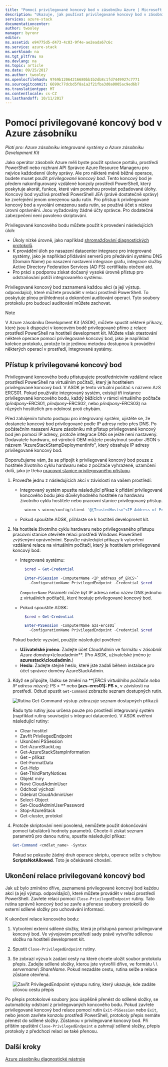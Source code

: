 ```yaml
---
title: "Pomocí privilegované koncový bod v zásobníku Azure | Microsoft Docs"
description: "Ukazuje, jak používat privilegované koncový bod v zásobníku Azure (pro operátor zásobník Azure)."
services: azure-stack
documentationcenter: 
author: twooley
manager: byronr
editor: 
ms.assetid: e94775d5-d473-4c03-9f4e-ae2eada67c6c
ms.service: azure-stack
ms.workload: na
ms.tgt_pltfrm: na
ms.devlang: na
ms.topic: article
ms.date: 09/25/2017
ms.author: twooley
ms.openlocfilehash: 9769b12064216680bb1b2db8c1fd7449927c7771
ms.sourcegitcommit: 6699c77dcbd5f8a1a2f21fba3d0a0005ac9ed6b7
ms.translationtype: MT
ms.contentlocale: cs-CZ
ms.lasthandoff: 10/11/2017
---
```

# <a name="using-the-privileged-endpoint-in-azure-stack"></a>Pomocí privilegované koncový bod v Azure zásobníku

*Platí pro: Azure zásobníku integrované systémy a Azure zásobníku Development Kit*

Jako operátor zásobník Azure měli byste použít správce portálu, prostředí PowerShell nebo rozhraní API Správce Azure Resource Manageru pro nejvíce každodenní úlohy správy. Ale pro některé méně běžné operace, budete muset použít *privilegované koncový bod*. Tento koncový bod je předem nakonfigurovaný vzdálené konzoly prostředí PowerShell, který poskytuje akorát, funkce, které vám pomohou provést požadované úlohy. Koncový bod využívá prostředí PowerShell JEA (právě dostatečně správy) ke zveřejnění jenom omezenou sadu rutin. Pro přístup k privilegované koncový bod a vyvolání omezenou sadu rutin, se používá účet s nízkou úrovní oprávnění. Jsou vyžadovány žádné účty správce. Pro dodatečné zabezpečení není povoleno skriptování.

Privilegované koncového bodu můžete použít k provedení následujících úloh:

- Úkoly nízké úrovně, jako například [shromažďování diagnostických protokolů](https://docs.microsoft.com/azure/azure-stack/azure-stack-diagnostics#log-collection-tool).
- K provádění úloh po nasazení datacenter integrace pro integrované systémy, jako je například přidávání serverů pro předávání systému DNS (Domain Name) po nasazení nastavení integrace grafu, integrace služby Active Directory Federation Services (AD FS) certifikátu otočení atd.
- Pro práci s podporou získat dočasný vysoké úrovně přístup pro odstraňování potíží integrovaného systému. 

Privilegované koncový bod zaznamená každou akci (a její výstup. odpovídající), které můžete provádět v relaci prostředí PowerShell. To poskytuje plnou průhlednost a dokončení auditování operací. Tyto soubory protokolu pro budoucí auditování můžete zachovat.

> [!NOTE]
> V Azure zásobníku Development Kit (ASDK), můžete spustit některé příkazy, které jsou k dispozici v koncovém bodě privilegované přímo z relace prostředí PowerShell na hostiteli development kit. Můžete však otestování některé operace pomocí privilegované koncový bod, jako je například kolekce protokolu, protože to je jedinou metodou dostupnou k provádění některých operací v prostředí, integrované systémy.

## <a name="access-the-privileged-endpoint"></a>Přístup k privilegované koncový bod

Privilegované koncového bodu přistupujete prostřednictvím vzdálené relace prostředí PowerShell na virtuálním počítači, který je hostitelem privilegované koncový bod. V ASDK je tento virtuální počítač s názvem AzS ERCS01. Pokud používáte integrovaný systém, existují tři instance privilegované koncového bodu, každý běžících v rámci virtuálního počítače (*předpony*-ERCS01, *předpony*-ERCS02, nebo *předpony*-ERCS03) na různých hostitelích pro odolnost proti chybám. 

Před zahájením tohoto postupu pro integrovaný systém, ujistěte se, že dostanete koncový bod privilegované podle IP adresy nebo přes DNS. Po počátečním nasazení Azure zásobníku mít přístup privilegované koncový bod jen pomocí IP adresy, protože integrace DNS se ještě není nastavený. Dodavatele hardwaru, od výrobců OEM můžete poskytnout soubor JSON s názvem "AzureStackStampDeploymentInfo", který obsahuje IP adresy privilegované koncový bod.

Doporučujeme vám, že se připojit k privilegované koncový bod pouze z hostitele životního cyklu hardwaru nebo z počítače vyhrazené, uzamčení dolů, jako je třeba [pracovní stanice privilegovaného přístupu](https://docs.microsoft.com/windows-server/identity/securing-privileged-access/privileged-access-workstations).

1. Proveďte jednu z následujících akcí v závislosti na vašem prostředí:

    - Integrovaný systém spusťte následující příkaz k přidání privilegované koncového bodu jako důvěryhodného hostitele na hardwaru životního cyklu hostitele nebo pracovní stanice privilegovaný přístup.

      ````PowerShell
        winrm s winrm/config/client '@{TrustedHosts="<IP Address of Privileged Endpoint>"}'
      ````
    - Pokud spouštíte ADSK, přihlaste se k hostiteli development kit.

2. Na hostitele životního cyklu hardwaru nebo privilegovaného přístupu pracovní stanice otevřete relaci prostředí Windows PowerShell zvýšenými oprávněními. Spusťte následující příkazy k vytvoření vzdálené relace na virtuálním počítači, který je hostitelem privilegované koncový bod:
 
    - Integrované systému:
      ````PowerShell
        $cred = Get-Credential

        Enter-PSSession -ComputerName <IP_address_of_ERCS>`
          -ConfigurationName PrivilegedEndpoint -Credential $cred
      ````
      `ComputerName` Parametr může být IP adresa nebo název DNS jednoho z virtuálních počítačů, které hostuje privilegované koncový bod. 
    - Pokud spouštíte ADSK:
     
      ````PowerShell
        $cred = Get-Credential

        Enter-PSSession -ComputerName azs-ercs01`
          -ConfigurationName PrivilegedEndpoint -Credential $cred
      ```` 
   Pokud budete vyzváni, použijte následující pověření:

      - **Uživatelské jméno**: Zadejte účet CloudAdmin ve formátu  **&lt;* zásobník Azure domény*&gt;\cloudadmin**. (Pro ASDK, uživatelské jméno je **azurestack\cloudadmin**.)
      - **Heslo**: Zadejte stejné heslo, které jste zadali během instalace pro účet správce domény AzureStackAdmin.
    
3.  Když se připojíte, řádku se změní na  **[*ERCS virtuálního počítače nebo IP adresu název*]: PS > ** nebo **[azs-ercs01]: PS >**, v závislosti na prostředí. Odtud spustit `Get-Command` zobrazíte seznam dostupných rutin.

    ![Rutina Get-Command výstup zobrazuje seznam dostupných příkazů](media/azure-stack-privileged-endpoint/getcommandoutput.png)

    Řadu tyto rutiny jsou určena pouze pro prostředí integrovaný systém (například rutiny související s integrací datacenter). V ASDK ověření následující rutiny:

    - Clear hostitel
    - Zavřít PrivilegedEndpoint
    - Ukončení PSSession
    - Get-AzureStackLog
    - Get-AzureStackStampInformation
    - Get – příkaz
    - Get-FormatData
    - Get-Help
    - Get-ThirdPartyNotices
    - Objekt míry
    - Nové CloudAdminUser
    - Odchozí výchozí
    - Odebrat CloudAdminUser
    - Select-Object
    - Set-CloudAdminUserPassword
    - Stop-AzureStack
    - Get-cluster, protokol

4.  Protože skriptování není povolená, nemůžete použít dokončování pomocí tabulátorů hodnoty parametrů. Chcete-li získat seznam parametrů pro danou rutinu, spusťte následující příkaz:

    ````PowerShell
    Get-Command <cmdlet_name> -Syntax
    ```` 
    Pokud se pokusíte žádný druh operace skriptu, operace selže s chybou **ScriptsNotAllowed**. Toto je očekávané chování.

## <a name="close-the-privileged-endpoint-session"></a>Ukončení relace privilegované koncový bod

 Jak už bylo zmíněno dříve, zaznamená privilegované koncový bod každou akci (a její výstup. odpovídající), které můžete provádět v relaci prostředí PowerShell. Zavřete relaci pomocí `Close-PrivilegedEndpoint` rutiny. Tato rutina správně koncový bod se zavře a přenese soubory protokolů do externí sdílené složky pro uchovávání informací.

K ukončení relace koncového bodu:

1. Vytvoření externí sdílené složky, která je přístupná pomocí privilegované koncový bod. Ve vývojovém prostředí sady právě vytvoříte sdílenou složku na hostiteli development kit.
2. Spustit `Close-PrivilegedEndpoint` rutiny. 
3. Se zobrazí výzva k zadání cesty na které chcete uložit soubor protokolu přepis. Zadejte sdílené složky, kterou jste vytvořili dříve, ve formátu &#92; &#92; *servername*&#92; *ShareName*. Pokud nezadáte cestu, rutina selže a relace zůstane otevřená. 

    ![Zavřít PrivilegedEndpoint výstupu rutiny, který ukazuje, kde zadáte cílovou cestu přepis](media/azure-stack-privileged-endpoint/closeendpoint.png)

Po přepis protokolové soubory jsou úspěšně přenést do sdílené složky, se automaticky odstraní z privilegovaných koncového bodu. Pokud zavřete privilegované koncový bod relace pomocí rutin `Exit-PSSession` nebo `Exit`, nebo jenom zavřete konzolu prostředí PowerShell, protokoly přepis nemáte přenést do sdílené složky. Zůstanou v privilegované koncový bod. Při příštím spuštění `Close-PrivilegedEndpoint` a zahrnují sdílené složky, přepis protokoly z předchozí relací se také přenosu.

## <a name="next-steps"></a>Další kroky
[Azure zásobníku diagnostické nástroje](azure-stack-diagnostics.md)







